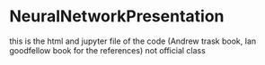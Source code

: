 # NeuralNetworkPresentation

this is the html and jupyter file of the code (Andrew trask book, Ian goodfellow book for the references) not official class 
